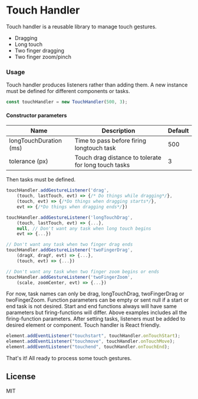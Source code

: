 # Touch Handler

Touch handler is a reusable library to manage touch gestures.

- Dragging
- Long touch
- Two finger dragging
- Two finger zoom/pinch

### Usage

Touch handler produces listeners rather than adding them. A new instance must be defined for different components or tasks.

```js
const touchHandler = new TouchHandler(500, 3);
```

#### Constructor parameters

| Name                   | Description                                          | Default |
| ---------------------- | ---------------------------------------------------- | ------- |
| longTouchDuration (ms) | Time to pass before firing longtouch task            | 500     |
| tolerance (px)         | Touch drag distance to tolerate for long touch tasks | 3       |

Then tasks must be defined.

```js
touchHandler.addGestureListener('drag',
    (touch, lastTouch, evt) => {/* Do things while dragging*/},
    (touch, evt) => {/*Do things when dragging starts*/},
    evt => {/*Do things when dragging ends*/})

touchHandler.addGestureListener('longTouchDrag',
    (touch, lastTouch, evt) => {...},
    null, // Don't want any task when long touch begins
    evt => {...})

// Don't want any task when two finger drag ends
touchHandler.addGestureListener('twoFingerDrag',
    (dragX, dragY, evt) => {...},
    (touch, evt) => {...})

// Don't want any task when two finger zoom begins or ends
touchHandler.addGestureListener('twoFingerZoom',
    (scale, zoomCenter, evt) => {...})
```

For now, task names can only be drag, longTouchDrag, twoFingerDrag or twoFingerZoom. Function parameters can be empty or sent null if a start or end task is not desired. Start and end functions always will have same parameters but firing-functions will differ. Above examples includes all the firing-function parameters. After setting tasks, listeners must be added to desired element or component. Touch handler is React friendly.

```js
element.addEventListener("touchstart", touchHandler.onTouchStart);
element.addEventListener("touchmove", touchHandler.onTouchMove);
element.addEventListener("touchend", touchHandler.onTouchEnd);
```

That's it! All ready to process some touch gestures.

## License

MIT
